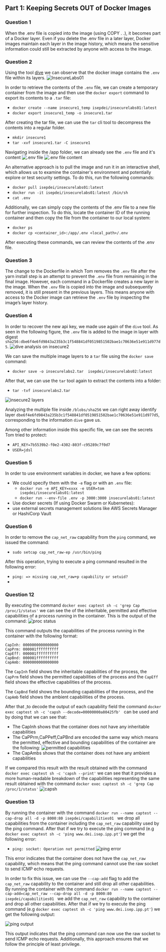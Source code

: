 ## Part 1: Keeping Secrets OUT of Docker Images

### Question 1

When the .env file is copied into the image (using COPY . .), it becomes part of a Docker layer. Even if you delete the .env file in a later layer, Docker images maintain each layer in the image history, which means the sensitive information could still be extracted by anyone with access to the image.

### Question 2

Using the tool [dive](https://github.com/wagoodman/dive) we can observe that the docker image contains the `.env` file within its layers.
![InsecureLabs01](images/dive-insecure1.jpg)

In order to retrieve the contents of the `.env` file, we can create a temporary container from the image and then use the `docker export` command to export its contents to a `.tar` file:

-   `docker create --name insecure1_temp isepdei/insecurelabs01:latest`
-   `docker export insecure1_temp -o insecure1.tar`

After creating the tar file, we can use the `tar` cli tool to decompress the contents into a regular folder.

-   `mkdir insecure1`
-   `tar -xvf insecure1.tar -C insecure1`

Navigating inside the /app folder, we can already see the `.env` file and it's content
![.env file](images/env_file.jpg)
![.env file content](images/envFileContent.jpg)

An alternative approach is to pull the image and run it in an interactive shell, which allows us to examine the container's environment and potentially explore or test security settings. To do this, run the following commands:

-   `docker pull isepdei/insecurelabs01:latest`
-   `docker run -it isepdei/insecurelabs01:latest /bin/sh`
-   `cat .env`

Additionally, we can simply copy the contents of the .env file to a new file for further inspection. To do this, locate the container ID of the running container and then copy the file from the container to our local system:

-   `docker ps`
-   `docker cp <container_id>:/app/.env <local_path>/.env `

After executing these commands, we can review the contents of the .env file.

### Question 3

The change to the Dockerfile in which Tom removes the `.env` file after the yarn install step is an attempt to prevent the `.env` file from remaining in the final image.
However, each command in a Dockerfile creates a new layer in the image. When the `.env` file is copied into the image and subsequently removed, it is still present in the previous layers. This means anyone with access to the Docker image can retrieve the `.env` file by inspecting the image’s layer history.

### Question 4

In order to recover the new api key, we made use again of the `dive` tool.
As seen in the following figure, the `.env` file is added to the image in layer with digest `sha256:dbe6f4e6fd9843a235b3c1f548841df0519851502bae1c70636e51e911d977d5`.
![dive analysis on insecure2](images/dive-insecure2.jpg)

We can save the multiple image layers to a `tar` file using the `docker save` command:

-   `docker save -o insecurelabs2.tar  isepdei/insecurelabs02:latest`

After that, we can use the `tar` tool again to extract the contents into a folder:

-   `tar -tvf insecurelabs2.tar`

![insecure2 layers](images/insecure2Layers.jpg)

Analyzing the multiple file inside `/blobs/sha256` we can right away identify layer `dbe6f4e6fd9843a235b3c1f548841df0519851502bae1c70636e51e911d977d5`, corresponding to the information `dive` gave us.

Among other information inside this specific file, we can see the secrets Tom tried to protect:

-   `API_KEY=7b5539b2-f0e2-4302-803f-c95289c7f0d7`
-   `USER=jdsl`

### Question 5

In order to use environment variables in docker, we have a few options:

-   We could specify them with the `-e` flag or with an `.env` file:
    -   `docker run -e API_KEY=xxxx -e USER=tom isepdei/insecurelabs01:latest`
    -   `docker run --env-file .env -p 3000:3000 insecurelabs01:latest`
-   Use docker secrets (If using Docker Swarm or Kubernetes):
-   use external secrets management solutions like AWS Secrets Manager or HashiCorp Vault

### Question 6

In order to remove the `cap_net_raw` capability from the `ping` command, we issued the command:

-   `sudo setcap cap_net_raw-ep /usr/bin/ping`

After this operation, trying to execute a ping command resulted in the following error:

-   `ping: => missing cap_net_raw+p capability or setuid?`
-   

### Question 12

By executing the command `docker exec captest sh -c 'grep Cap /proc/1/status'` we can see the of the inheritable, permitted and effective capabilities of a process running in the container.
This is the output of the command:
![proc status](images/procResult.png)

This command outputs the capabilities of the process running in the container with the following format:

```
CapInh: 0000000000000000
CapPrm: 000001ffffffffff
CapEff: 000001ffffffffff
CapBnd: 000001ffffffffff
CapAmb: 0000000000000000
```

The `CapInh` field shows the inheritable capabilities of the process, the `CapPrm` field shows the permitted capabilities of the process and the `CapEff` field shows the effective capabilities of the process.

The `CapBnd` field shows the bounding capabilities of the process, and the `CapAmb` field shows the ambient capabilities of the process.


After that ,to decode the output of each capability field the command `docker exec captest sh -c 'capsh --decode=00000000a80425fb'
` can be used and by doing that we can see that:

- The CapInh shows that the container does not have any inheritable capabilities
- The CaPPrm,CaPPeff,CaPBnd are encoded the same way which means the permitted, effective and bounding capabilities of the container are the following:
  ![permitted capabilities](images/permittedCapabilities.png)
- The CapAmbs shows that the container does not have any ambient capabilities

If we compared this result with the result obtained with the command `docker exec captest sh -c 'capsh --print'` we can see that it provides a more human-readable breakdown of the capabilities representing the same result obtained with the command `docker exec captest sh -c 'grep Cap /proc/1/status'`
![capsh](images/capsh.png)

### Question 13

By running the container with the command `docker run --name captest --cap-drop all -d -p 8000:80 isepdei/capabilities01
` we drop all capabilities from the container including the `cap_net_raw` capability used by the ping command.
After that if we try to execute the ping command (e.g `docker exec captest sh -c 'ping www.dei.isep.ipp.pt'`) we get the following error:

- `ping: socket: Operation not permitted`
![ping error](images/ping_drop_all.png)


This error indicates that the container does not have the `cap_net_raw` capability, which means that the ping command cannot use the raw socket to send ICMP echo requests.

In order to fix this issue, we can use the `--cap-add` flag to add the `cap_net_raw` capability to the container and still drop all other capabilities.
By running the container with the command `docker run --name captest --cap-add=cap_net_raw --cap-drop all -d -p 8000:80 isepdei/capabilities01
` we add the `cap_net_raw` capability to the container and drop all other capabilities.
After that if we try to execute the ping command (e.g `docker exec captest sh -c 'ping www.dei.isep.ipp.pt'`) we get the following output:

![ping output](images/ping_add_cap_net_raw.png)

This output indicates that the ping command can now use the raw socket to send ICMP echo requests. Additionally, this approach ensures that we follow the principle of least privilege.